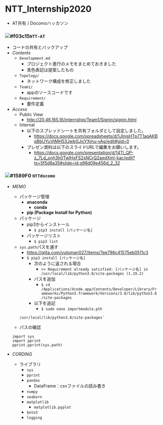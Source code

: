 # NTT_Internship2020
- AT共有 / Docomoハッカソン
### ![#f03c15](https://placehold.it/15/f03c15/000000?text=+)`NTT-AT`
- コードの共有とバックアップ
- _Contents_
  - `Development.md`
    - プロジェクト進行のメモをまとめておきました
    - 青色表記は提案したもの 
  - `Topology/`
    - ネットワーク構成を修正しました
  - `Team1/`
    - appのソースコードです
  - `Requirement/`
    - 要件定義
- _Access_     
  - Public View
    - http://20.46.165.16/internship/Team1/Signin/signin.html
  - Internal 
    - 以下のスプレッドシートを共有フォルダとして設定しました。
      - https://docs.google.com/spreadsheets/d/1JInjsHTp7T1aqAKBqBbUYuVtMH53JwbGJicYXmu-vAg/edit#gid=0  
    - プレゼン資料は以下のスライドURLで編集をお願いします。
      - https://docs.google.com/presentation/d/14Tl_QP-z_7Ld_onh3h0TwlHxFS2sNCrQ2aedXml-kac/edit?ts=5f5d8a35#slide=id.g96d09e456d_2_32
### ![#1589F0](https://placehold.it/15/1589F0/000000?text=+) `NTTdocomo`
- _MEMO_
  - パッケージ管理
    - __anaconda__
      - __conda__
    - __pip (Package Install for Python)__
  - パッケージ
    - pip3からインストール
      - `$ pip3 install [パッケージ名]`
    - パッケージリスト
      - `$ pip3 list`
  - `sys.path`パスを通す
    - https://qiita.com/yutoman027/items/7ee796c41575eb0511c3
    - `$ pip3 install [パッケージ名]`
      - 次のように返される場合
        - `>> Requirement already satisfied: [パッケージ名] in /usr/local/lib/python3.8/site-packages (1.19.2)`
      - パスを追加
        - `$ cd /Applications/Xcode.app/Contents/Developer/Library/Frameworks/Python3.framework/Versions/3.8/lib/python3.8/site-packages`
      - 以下を追記
        - `$ sudo nano importmodule.pth`
	```
	/usr/local/lib/python3.8/site-packages`
	```
  - パスの確認
  ```
  import sys
  import pprint
  pprint.pprint(sys.path)
  ```
    
- _CORDING_
  - ライブラリ
    - `sys`
    - `pprint`
    - `pandas`
      - DataFrame：csvファイルの読み書き
    - `numpy`
    - `seaborn`
    - `matplotlib`
      - `matplotlib.pyplot`
    - `boto3`
    - `logging`
